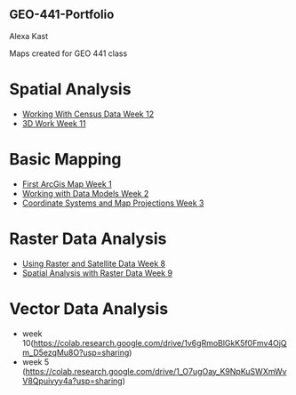 ## GEO-441-Portfolio
Alexa Kast

Maps created for GEO 441 class

# Spatial Analysis
* [Working With Census Data Week 12](https://github.com/alexakast02/GEO-441-Portfolio/blob/main/Spatial-Analysis/Copy_of_week_12_assignment_template.ipynb)
* [3D Work Week 11](https://github.com/alexakast02/GEO-441-Portfolio/blob/main/Spatial-Analysis/Week_11_Collabipynb.ipynb)
  
# Basic Mapping
* [First ArcGis Map Week 1](https://github.com/alexakast02/GEO-441-Portfolio/blob/main/Basic-Mapping/Copy_of_week_01_assignment_template.ipynb)
* [Working with Data Models Week 2](https://github.com/alexakast02/GEO-441-Portfolio/blob/main/Basic-Mapping/Copy_of_week_02_assignment_template.ipynb)
* [Coordinate Systems and Map Projections Week 3](https://github.com/alexakast02/GEO-441-Portfolio/blob/main/Basic-Mapping/Copy_of_week_03_assignment_template.ipynb)


# Raster Data Analysis
* [Using Raster and Satellite Data Week 8](https://github.com/alexakast02/GEO-441-Portfolio/blob/main/Raster-Data-Analysis/Copy_of_week_08_assignment_template.ipynb)
* [Spatial Analysis with Raster Data Week 9](https://github.com/alexakast02/GEO-441-Portfolio/blob/main/Raster-Data-Analysis/Copy_of_week_09_assignment_template.ipynb)

# Vector Data Analysis
* week 10(https://colab.research.google.com/drive/1v6gRmoBlGkK5f0Fmv4OjQm_D5ezqMu8O?usp=sharing)
* week 5 (https://colab.research.google.com/drive/1_O7ugOay_K9NpKuSWXmWvV8Qpuivyy4a?usp=sharing)

